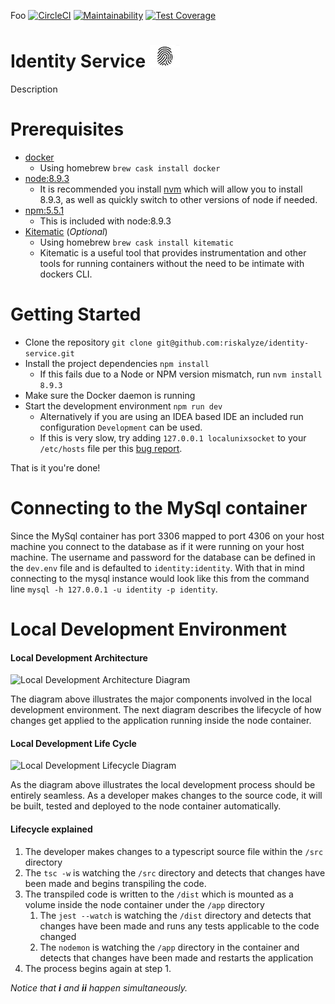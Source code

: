 Foo
[![CircleCI](https://circleci.com/gh/riskalyze/identity-service.svg?style=shield&circle-token=87d50143f55313237a600dbadf76d40b48713cbc)](https://circleci.com/gh/riskalyze/identity-service)
[![Maintainability](https://api.codeclimate.com/v1/badges/1d3ad6500bbff84e9f08/maintainability)](https://codeclimate.com/repos/5a317223c8dc2702a500082b/maintainability)
[![Test Coverage](https://api.codeclimate.com/v1/badges/1d3ad6500bbff84e9f08/test_coverage)](https://codeclimate.com/repos/5a317223c8dc2702a500082b/test_coverage)
# Identity Service ![Identity Service](identity.jpg)   

Description

# Prerequisites 
* [docker](https://docs.docker.com/engine/installation/)
    * Using homebrew `brew cask install docker`
* [node:8.9.3](https://nodejs.org/en/blog/release/v8.9.3/)
    * It is recommended you install [nvm](https://github.com/creationix/nvm#installation) which will allow you to install 8.9.3, as well as quickly switch to other versions of node if needed. 
* [npm:5.5.1](https://github.com/npm/npm/releases/tag/v5.5.1) 
    * This is included with node:8.9.3
* [Kitematic](https://kitematic.com/) (_Optional_)
    * Using homebrew `brew cask install kitematic`
    * Kitematic is a useful tool that provides instrumentation and other tools for running containers without the need to be intimate with dockers CLI.
# Getting Started
* Clone the repository `git clone git@github.com:riskalyze/identity-service.git`
* Install the project dependencies `npm install`
    * If this fails due to a Node or NPM version mismatch, run `nvm install 8.9.3`
* Make sure the Docker daemon is running
* Start the development environment `npm run dev`
    * Alternatively if you are using an IDEA based IDE an included run configuration `Development` can be used.
    * If this is very slow, try adding `127.0.0.1 localunixsocket` to your `/etc/hosts` file per this [bug report](https://github.com/docker/compose/issues/3419).

That is it you're done!

# Connecting to the MySql container
Since the MySql container has port 3306 mapped to port 4306 on your host machine you connect to the database as if it were running on your host machine. The username and password for the database can be defined in the `dev.env` file and is defaulted to `identity:identity`. With that in mind connecting to the mysql instance would look like this from the command line `mysql -h 127.0.0.1 -u identity -p identity`.       


# Local Development Environment
#### Local Development Architecture
![Local Development Architecture Diagram](https://www.lucidchart.com/publicSegments/view/f6673020-1413-44f9-b45a-2de0c98c5819/image.png)

The diagram above illustrates the major components involved in the local development environment. The next diagram describes the lifecycle of how changes get applied to the application running inside the node container.  

#### Local Development Life Cycle
![Local Development Lifecycle Diagram](https://www.lucidchart.com/publicSegments/view/d3cd9e56-2c4b-480b-a501-6b42e7365d30/image.png)

As the diagram above illustrates the local development process should be entirely seamless. As a developer makes changes to the source code, it will be built, tested and deployed to the node container automatically.

#### Lifecycle explained
1. The developer makes changes to a typescript source file within the `/src` directory
2. The `tsc -w` is watching the `/src` directory and detects that changes have been made and begins transpiling the code.
2. The transpiled code is written to the `/dist` which is mounted as a volume inside the node container under the `/app` directory
   1. The `jest --watch` is watching the `/dist` directory and detects that changes have been made and runs any tests applicable to the code changed
   2. The `nodemon` is watching the `/app` directory in the container and detects that changes have been made and restarts the application
3. The process begins again at step 1.

_Notice that **i** and **ii** happen simultaneously._ 
